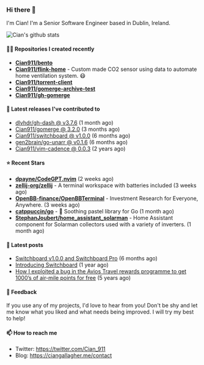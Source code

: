 ### Hi there 👋

I'm Cian! I'm a Senior Software Engineer based in Dublin, Ireland.

![Cian's github stats](https://github-readme-stats.vercel.app/api?username=CIan911&theme=dracula&show_icons=true)

#### 👨‍💻 Repositories I created recently
- **[Cian911/bento](https://github.com/Cian911/bento)**
- **[Cian911/flink-home](https://github.com/Cian911/flink-home)** - Custom made CO2 sensor using data to automate home ventilation system. :mask:
- **[Cian911/torrent-client](https://github.com/Cian911/torrent-client)**
- **[Cian911/gomerge-archive-test](https://github.com/Cian911/gomerge-archive-test)**
- **[Cian911/gh-gomerge](https://github.com/Cian911/gh-gomerge)**

#### 🚀 Latest releases I've contributed to


- [dlvhdr/gh-dash @ v3.7.6](https://github.com/dlvhdr/gh-dash/releases/tag/v3.7.6) (1 month ago)
- [Cian911/gomerge @ 3.2.0](https://github.com/Cian911/gomerge/releases/tag/3.2.0) (3 months ago)
- [Cian911/switchboard @ v1.0.0](https://github.com/Cian911/switchboard/releases/tag/v1.0.0) (6 months ago)
- [gen2brain/go-unarr @ v0.1.6](https://github.com/gen2brain/go-unarr/releases/tag/v0.1.6) (6 months ago)
- [Cian911/vim-cadence @ 0.0.3](https://github.com/Cian911/vim-cadence/releases/tag/0.0.3) (2 years ago)

#### ⭐ Recent Stars


- **[dpayne/CodeGPT.nvim](https://github.com/dpayne/CodeGPT.nvim)** (2 weeks ago)
- **[zellij-org/zellij](https://github.com/zellij-org/zellij)** - A terminal workspace with batteries included (3 weeks ago)
- **[OpenBB-finance/OpenBBTerminal](https://github.com/OpenBB-finance/OpenBBTerminal)** - Investment Research for Everyone, Anywhere. (3 weeks ago)
- **[catppuccin/go](https://github.com/catppuccin/go)** - 🦫 Soothing pastel library for Go (1 month ago)
- **[StephanJoubert/home_assistant_solarman](https://github.com/StephanJoubert/home_assistant_solarman)** - Home Assistant component for Solarman collectors used with a variety of inverters.   (1 month ago)

#### 📄 Latest posts
- [Switchboard v1.0.0 and Switchboard Pro](https://ciangallagher.me/2022/09/17/Switchboard-v1-and-pro/) (6 months ago)
- [Introducing Switchboard](https://ciangallagher.me/2022/01/28/Introducing-switchboard/) (1 year ago)
- [How I exploited a bug in the Avios Travel rewards programme to get 1000’s of air-mile points for free](https://ciangallagher.me/2018/04/21/How-i-exploited-a-bug-in-the-avios-travel-rewards-system/) (5 years ago)

#### 💬 Feedback

If you use any of my projects, I'd love to hear from you! Don't be shy and let me know what you liked
and what needs being improved. I will try my best to help!

#### 📫 How to reach me

- Twitter: https://twitter.com/Cian_911
- Blog: https://ciangallagher.me/contact

